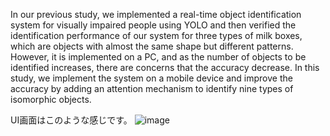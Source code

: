 In our previous study, we implemented a real-time object identification system for visually impaired people using YOLO and then verified the identification performance of our system for three types of milk boxes, which are objects with almost the same shape but different patterns. However, it is implemented on a PC, and as the number of objects to be identified increases, there are concerns that the accuracy decrease. In this study, we implement the system on a mobile device and improve the accuracy by adding an attention mechanism to identify nine types of isomorphic objects.

UI画面はこのような感じです。
![image](https://github.com/user-attachments/assets/05e436d8-8b6b-4e6c-9581-9af1fb56e5b5)

